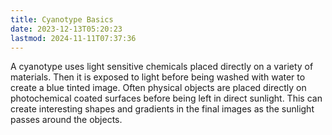 ```yaml
---
title: Cyanotype Basics
date: 2023-12-13T05:20:23
lastmod: 2024-11-11T07:37:36
---
```


A cyanotype uses light sensitive chemicals placed directly on a variety of materials. Then it is exposed to light before being washed with water to create a blue tinted image. Often physical objects are placed directly on photochemical coated surfaces before being left in direct sunlight. This can create interesting shapes and gradients in the final images as the sunlight passes around the objects.
